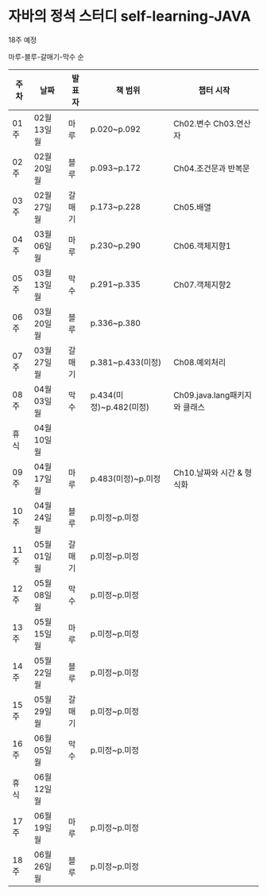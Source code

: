 # 자바의 정석 스터디 self-learning-JAVA
 
18주 예정 

마루-블루-갈매기-막수 순
 
|주차|날짜|발표자|책 범위| 챕터 시작 |
|--|--|--|--|--|
|01주|02월13일 월|마루|p.020~p.092| Ch02.변수 Ch03.연산자|
|02주|02월20일 월|블루|p.093~p.172| Ch04.조건문과 반복문|
|03주|02월27일 월|갈매기|p.173~p.228| Ch05.배열 |
|04주|03월06일 월|마루|p.230~p.290| Ch06.객체지향1 |
|05주|03월13일 월|막수|p.291~p.335| Ch07.객체지향2 |
|06주|03월20일 월|블루|p.336~p.380| |
|07주|03월27일 월|갈매기|p.381~p.433(미정)| Ch08.예외처리 |
|08주|04월03일 월|막수|p.434(미정)~p.482(미정)| Ch09.java.lang패키지와 클래스 |
|휴식|04월10일 월| | | |
|09주|04월17일 월|마루|p.483(미정)~p.미정| Ch10.날짜와 시간 & 형식화 |
|10주|04월24일 월|블루|p.미정~p.미정| |
|11주|05월01일 월|갈매기|p.미정~p.미정| |
|12주|05월08일 월|막수|p.미정~p.미정| |
|13주|05월15일 월|마루|p.미정~p.미정| |
|14주|05월22일 월|블루|p.미정~p.미정| |
|15주|05월29일 월|갈매기|p.미정~p.미정| |
|16주|06월05일 월|막수|p.미정~p.미정| |
|휴식|06월12일 월| | |  |
|17주|06월19일 월|마루|p.미정~p.미정| |
|18주|06월26일 월|블루|p.미정~p.미정| |

